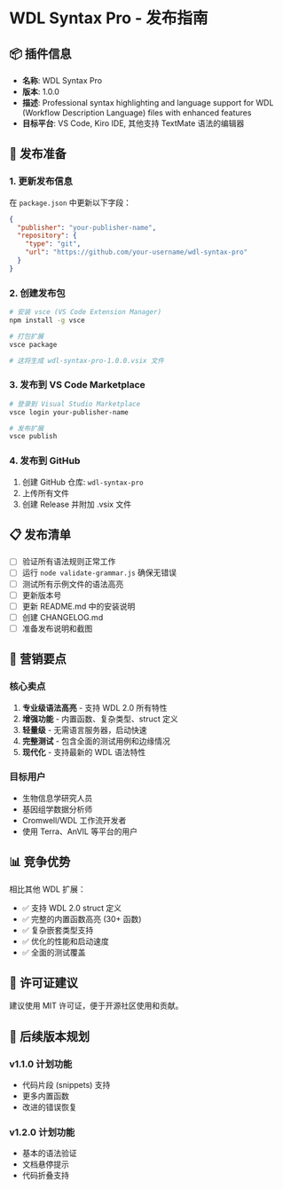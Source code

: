 # WDL Syntax Pro - 发布指南

## 📦 插件信息

- **名称**: WDL Syntax Pro
- **版本**: 1.0.0
- **描述**: Professional syntax highlighting and language support for WDL (Workflow Description Language) files with enhanced features
- **目标平台**: VS Code, Kiro IDE, 其他支持 TextMate 语法的编辑器

## 🚀 发布准备

### 1. 更新发布信息
在 `package.json` 中更新以下字段：
```json
{
  "publisher": "your-publisher-name",
  "repository": {
    "type": "git",
    "url": "https://github.com/your-username/wdl-syntax-pro"
  }
}
```

### 2. 创建发布包
```bash
# 安装 vsce (VS Code Extension Manager)
npm install -g vsce

# 打包扩展
vsce package

# 这将生成 wdl-syntax-pro-1.0.0.vsix 文件
```

### 3. 发布到 VS Code Marketplace
```bash
# 登录到 Visual Studio Marketplace
vsce login your-publisher-name

# 发布扩展
vsce publish
```

### 4. 发布到 GitHub
1. 创建 GitHub 仓库: `wdl-syntax-pro`
2. 上传所有文件
3. 创建 Release 并附加 .vsix 文件

## 📋 发布清单

- [ ] 验证所有语法规则正常工作
- [ ] 运行 `node validate-grammar.js` 确保无错误
- [ ] 测试所有示例文件的语法高亮
- [ ] 更新版本号
- [ ] 更新 README.md 中的安装说明
- [ ] 创建 CHANGELOG.md
- [ ] 准备发布说明和截图

## 🎯 营销要点

### 核心卖点
1. **专业级语法高亮** - 支持 WDL 2.0 所有特性
2. **增强功能** - 内置函数、复杂类型、struct 定义
3. **轻量级** - 无需语言服务器，启动快速
4. **完整测试** - 包含全面的测试用例和边缘情况
5. **现代化** - 支持最新的 WDL 语法特性

### 目标用户
- 生物信息学研究人员
- 基因组学数据分析师
- Cromwell/WDL 工作流开发者
- 使用 Terra、AnVIL 等平台的用户

## 📊 竞争优势

相比其他 WDL 扩展：
- ✅ 支持 WDL 2.0 struct 定义
- ✅ 完整的内置函数高亮 (30+ 函数)
- ✅ 复杂嵌套类型支持
- ✅ 优化的性能和启动速度
- ✅ 全面的测试覆盖

## 📝 许可证建议

建议使用 MIT 许可证，便于开源社区使用和贡献。

## 🔄 后续版本规划

### v1.1.0 计划功能
- 代码片段 (snippets) 支持
- 更多内置函数
- 改进的错误恢复

### v1.2.0 计划功能
- 基本的语法验证
- 文档悬停提示
- 代码折叠支持
